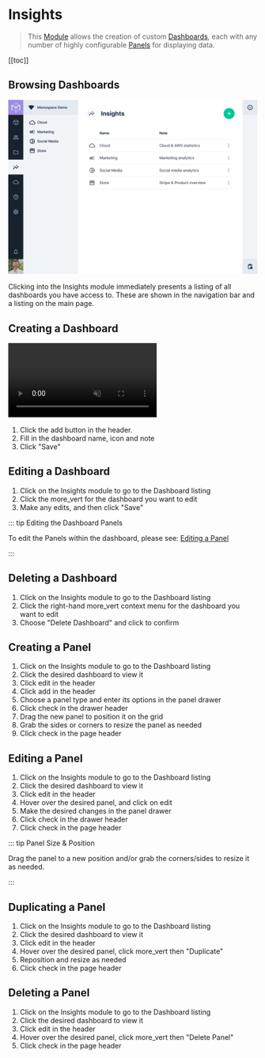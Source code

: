 # Insights

> This [Module](/getting-started/glossary/#modules) allows the creation of custom
> [Dashboards](/getting-started/glossary/#dashboards), each with any number of highly configurable
> [Panels](/getting-started/glossary/#panels) for displaying data.

[[toc]]

## Browsing Dashboards

![Dashboard Overview](../assets/app/dashboard-overview.png)

Clicking into the Insights module immediately presents a listing of all dashboards you have access to. These are shown
in the navigation bar and a listing on the main page.

## Creating a Dashboard

<video loop muted alt="Creating a Dashboard" controls>
  <source src="../assets/app/create-dashboard.mp4" type="video/mp4">
</video>

1. Click the <span mi btn>add</span> button in the header.
2. Fill in the dashboard name, icon and note
3. Click "Save"

## Editing a Dashboard

1. Click on the Insights module to go to the Dashboard listing
2. Click the <span mi icon>more_vert</span> for the dashboard you want to edit
3. Make any edits, and then click "Save"

::: tip Editing the Dashboard Panels

To edit the Panels within the dashboard, please see: [Editing a Panel](#editing-a-panel)

:::

## Deleting a Dashboard

1. Click on the Insights module to go to the Dashboard listing
2. Click the right-hand <span mi icon>more_vert</span> context menu for the dashboard you want to edit
3. Choose "Delete Dashboard" and click to confirm

## Creating a Panel

1. Click on the Insights module to go to the Dashboard listing
2. Click the desired dashboard to view it
3. Click <span mi btn outline >edit</span> in the header
4. Click <span mi btn outline >add</span> in the header
5. Choose a panel type and enter its options in the panel drawer
6. Click <span mi btn >check</span> in the drawer header
7. Drag the new panel to position it on the grid
8. Grab the sides or corners to resize the panel as needed
9. Click <span mi btn >check</span> in the page header

## Editing a Panel

1. Click on the Insights module to go to the Dashboard listing
2. Click the desired dashboard to view it
3. Click <span mi btn outline >edit</span> in the header
4. Hover over the desired panel, and click on <span mi icon >edit</span>
5. Make the desired changes in the panel drawer
6. Click <span mi btn >check</span> in the drawer header
7. Click <span mi btn >check</span> in the page header

::: tip Panel Size & Position

Drag the panel to a new position and/or grab the corners/sides to resize it as needed.

:::

## Duplicating a Panel

1. Click on the Insights module to go to the Dashboard listing
2. Click the desired dashboard to view it
3. Click <span mi btn outline >edit</span> in the header
4. Hover over the desired panel, click <span mi icon>more_vert</span> then "Duplicate"
5. Reposition and resize as needed
6. Click <span mi btn >check</span> in the page header

## Deleting a Panel

1. Click on the Insights module to go to the Dashboard listing
2. Click the desired dashboard to view it
3. Click <span mi btn outline >edit</span> in the header
4. Hover over the desired panel, click <span mi icon>more_vert</span> then "Delete Panel"
5. Click <span mi btn >check</span> in the page header
